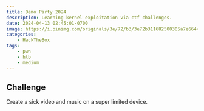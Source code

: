 ```yaml
---
title: Demo Party 2024
description: Learning kernel exploitation via ctf challenges.
date: 2024-04-13 02:45:01-0700
image: https://i.pinimg.com/originals/3e/72/b3/3e72b311682500305a7e66444743381c.gif
categories:
    - HackTheBox
tags:
    - pwn
    - htb
    - medium
---
```


## Challenge

Create a sick video and music on a super limited device.